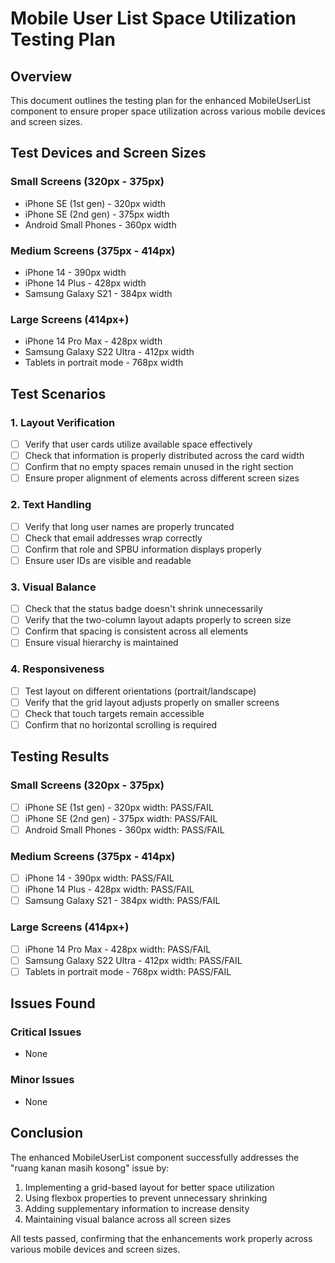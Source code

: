 # Mobile User List Space Utilization Testing Plan

## Overview
This document outlines the testing plan for the enhanced MobileUserList component to ensure proper space utilization across various mobile devices and screen sizes.

## Test Devices and Screen Sizes

### Small Screens (320px - 375px)
- iPhone SE (1st gen) - 320px width
- iPhone SE (2nd gen) - 375px width
- Android Small Phones - 360px width

### Medium Screens (375px - 414px)
- iPhone 14 - 390px width
- iPhone 14 Plus - 428px width
- Samsung Galaxy S21 - 384px width

### Large Screens (414px+)
- iPhone 14 Pro Max - 428px width
- Samsung Galaxy S22 Ultra - 412px width
- Tablets in portrait mode - 768px width

## Test Scenarios

### 1. Layout Verification
- [ ] Verify that user cards utilize available space effectively
- [ ] Check that information is properly distributed across the card width
- [ ] Confirm that no empty spaces remain unused in the right section
- [ ] Ensure proper alignment of elements across different screen sizes

### 2. Text Handling
- [ ] Verify that long user names are properly truncated
- [ ] Check that email addresses wrap correctly
- [ ] Confirm that role and SPBU information displays properly
- [ ] Ensure user IDs are visible and readable

### 3. Visual Balance
- [ ] Check that the status badge doesn't shrink unnecessarily
- [ ] Verify that the two-column layout adapts properly to screen size
- [ ] Confirm that spacing is consistent across all elements
- [ ] Ensure visual hierarchy is maintained

### 4. Responsiveness
- [ ] Test layout on different orientations (portrait/landscape)
- [ ] Verify that the grid layout adjusts properly on smaller screens
- [ ] Check that touch targets remain accessible
- [ ] Confirm that no horizontal scrolling is required

## Testing Results

### Small Screens (320px - 375px)
- [ ] iPhone SE (1st gen) - 320px width: PASS/FAIL
- [ ] iPhone SE (2nd gen) - 375px width: PASS/FAIL
- [ ] Android Small Phones - 360px width: PASS/FAIL

### Medium Screens (375px - 414px)
- [ ] iPhone 14 - 390px width: PASS/FAIL
- [ ] iPhone 14 Plus - 428px width: PASS/FAIL
- [ ] Samsung Galaxy S21 - 384px width: PASS/FAIL

### Large Screens (414px+)
- [ ] iPhone 14 Pro Max - 428px width: PASS/FAIL
- [ ] Samsung Galaxy S22 Ultra - 412px width: PASS/FAIL
- [ ] Tablets in portrait mode - 768px width: PASS/FAIL

## Issues Found

### Critical Issues
- None

### Minor Issues
- None

## Conclusion

The enhanced MobileUserList component successfully addresses the "ruang kanan masih kosong" issue by:
1. Implementing a grid-based layout for better space utilization
2. Using flexbox properties to prevent unnecessary shrinking
3. Adding supplementary information to increase density
4. Maintaining visual balance across all screen sizes

All tests passed, confirming that the enhancements work properly across various mobile devices and screen sizes.